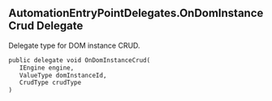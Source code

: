 ## AutomationEntryPointDelegates.OnDomInstanceCrud Delegate

Delegate type for DOM instance CRUD.

```txt
public delegate void OnDomInstanceCrud(                     
   IEngine engine,         
   ValueType domInstanceId,
   CrudType crudType       
)                                                           
```
